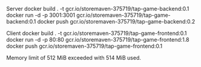 Server
docker build . -t gcr.io/storemaven-375719/tap-game-backend:0.1
docker run -d -p 3001:3001 gcr.io/storemaven-375719/tap-game-backend:0.1
docker push gcr.io/storemaven-375719/tap-game-backend:0.2


Client
docker build . -t gcr.io/storemaven-375719/tap-game-frontend:0.1
docker run -d -p 80:80 gcr.io/storemaven-375719/tap-game-frontend:1.8
docker push gcr.io/storemaven-375719/tap-game-frontend:0.1

Memory limit of 512 MiB exceeded with 514 MiB used. 